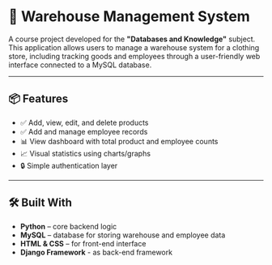 # 🧾 Warehouse Management System

A course project developed for the **"Databases and Knowledge"** subject.  
This application allows users to manage a warehouse system for a clothing store, including tracking goods and employees through a user-friendly web interface connected to a MySQL database.

---

## 📦 Features

- ✅ Add, view, edit, and delete products
- ✅ Add and manage employee records
- 📊 View dashboard with total product and employee counts
- 📈 Visual statistics using charts/graphs
- 🔒 Simple authentication layer 
---

## 🛠️ Built With

- **Python** – core backend logic
- **MySQL** – database for storing warehouse and employee data
- **HTML & CSS** – for front-end interface
- **Django Framework** - as back-end framework
